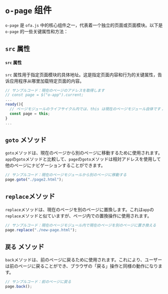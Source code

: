 # `o-page` 组件

`o-page` 是 `ofa.js` 中的核心组件之一，代表着一个独立的页面或页面模块。以下是 `o-page` 的一些关键属性和方法：

## `src` 属性

#### `src` 属性

`src` 属性用于指定页面模块的具体地址。这是指定页面内容和行为的关键属性，告诉应用程序从哪里加载特定页面的内容。

```javascript
// サンプルコード：現在のページのアドレスを取得します
// const page = $("o-app").current;
...
ready(){
  // ページモジュールのライフサイクル内では、this は現在のページモジュール自体です；
  const page = this;
}
...
```

## `goto` メソッド

`goto`メソッドは、現在のページから別のページに移動するために使用されます。`app`の`goto`メソッドと比較して、`page`の`goto`メソッドは相対アドレスを使用して他のページにナビゲーションすることができます。

```javascript
// サンプルコード：現在のページモジュールから別のページに移動する
page.goto("./page2.html");
```

## `replace`メソッド

`replace`メソッドは、現在のページを別のページに置換します。これは`app`の`replace`メソッドと似ていますが、ページ内での置換操作に使用されます。

```javascript
// サンプルコード：現在のページモジュール内で現在のページを別のページに置き換える
page.replace("./new-page.html");
```

## `戻る` メソッド

`back`メソッドは、前のページに戻るために使用されます。これにより、ユーザーは前のページに戻ることができ、ブラウザの「戻る」操作と同様の動作になります。

```javascript
// サンプルコード：前のページに戻る
page.back();
```